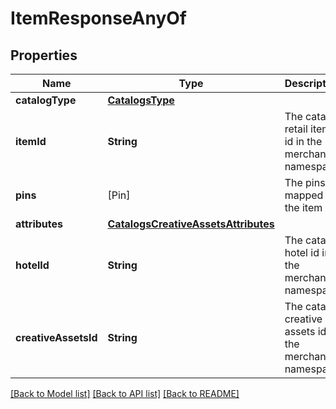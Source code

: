# ItemResponseAnyOf

## Properties
Name | Type | Description | Notes
------------ | ------------- | ------------- | -------------
**catalogType** | [**CatalogsType**](CatalogsType.md) |  | 
**itemId** | **String** | The catalog retail item id in the merchant namespace | [optional] 
**pins** | [Pin] | The pins mapped to the item | [optional] 
**attributes** | [**CatalogsCreativeAssetsAttributes**](CatalogsCreativeAssetsAttributes.md) |  | [optional] 
**hotelId** | **String** | The catalog hotel id in the merchant namespace | [optional] 
**creativeAssetsId** | **String** | The catalog creative assets id in the merchant namespace | [optional] 

[[Back to Model list]](../README.md#documentation-for-models) [[Back to API list]](../README.md#documentation-for-api-endpoints) [[Back to README]](../README.md)


